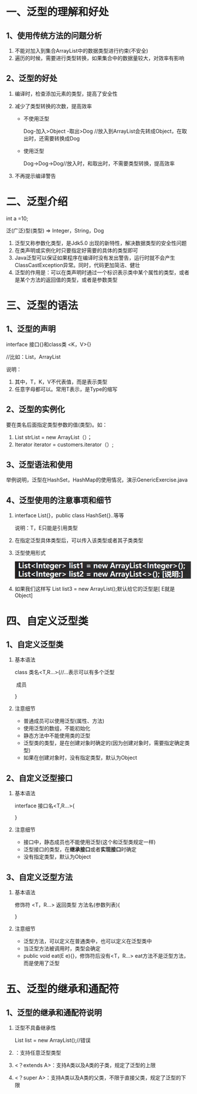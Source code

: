 # 一、泛型的理解和好处

## 1、使用传统方法的问题分析

1. 不能对加入到集合ArrayList中的数据类型进行约束(不安全)
2. 遍历的时候，需要进行类型转换，如果集合中的数据量较大，对效率有影响

## 2、泛型的好处

1. 编译时，检查添加元素的类型，提高了安全性

2. 减少了类型转换的次数，提高效率

   - 不使用泛型

     Dog-加入>Object -取出>Dog //放入到ArrayList会先转成Object，在取出时，还需要转换成Dog

   - 使用泛型

     Dog->Dog->Dog//放入时，和取出时，不需要类型转换，提高效率

3. 不再提示编译警告

# 二、泛型介绍

int a =10;

泛(广泛)型(类型) => Integer，String，Dog

1. 泛型又称参数化类型，是Jdk5.0 出现的新特性，解决数据类型的安全性问题
2. 在类声明或实例化时只要指定好需要的具体的类型即可
3. Java泛型可以保证如果程序在编译时没有发出警告，运行时就不会产生ClassCastException异常。同时，代码更加简洁、健壮
4. 泛型的作用是：可以在类声明时通过一个标识表示类中某个属性的类型，或者是某个方法的返回值的类型，或者是参数类型

# 三、泛型的语法

## 1、泛型的声明

interface 接口<T>{}和class类 <K，V>{}

//比如：List，ArrayList

说明：

1. 其中，T，K，V不代表值，而是表示类型
2. 任意字母都可以。常用T表示，是Type的缩写

## 2、泛型的实例化

要在类名后面指定类型参数的值(类型)。如：

1. List<String> strList = new ArrayList<String>（）；
2. Iterator<Customer> iterator = customers.iterator（）;

## 3、泛型语法和使用

举例说明，泛型在HashSet，HashMap的使用情况，演示GenericExercise.java

## 4、泛型使用的注意事项和细节

1. interface List<T>{}，public class HashSet<E>{}..等等

   说明：T，E只能是引用类型

2. 在指定泛型具体类型后，可以传入该类型或者其子类类型

3. 泛型使用形式

   ![image-20250420231636877](泛型.assets/image-20250420231636877.png)

4. 如果我们这样写 List list3 = new ArrayList();默认给它的泛型是[<E> E就是Object]

# 四、自定义泛型类

## 1、自定义泛型类

1. 基本语法

   class 类名<T,R...>{//...表示可以有多个泛型

   ​	成员

   }

2. 注意细节

   - 普通成员可以使用泛型(属性、方法)
   - 使用泛型的数组，不能初始化
   - 静态方法中不能使用类的泛型
   - 泛型类的类型，是在创建对象时确定的(因为创建对象时，需要指定确定类型)
   - 如果在创建对象时，没有指定类型，默认为Object

## 2、自定义泛型接口

1. 基本语法

   interface 接口名<T,R...>{

   }

2. 注意细节

   - 接口中，静态成员也不能使用泛型(这个和泛型类规定一样)
   - 泛型接口的类型，在**继承接口**或者**实现接口**时确定
   - 没有指定类型，默认为Object

## 3、自定义泛型方法

1. 基本语法

   修饰符 <T，R...> 返回类型 方法名(参数列表){

   }

2. 注意细节

   - 泛型方法，可以定义在普通类中，也可以定义在泛型类中
   - 当泛型方法被调用时，类型会确定
   - public void eat(E e){}，修饰符后没有<T，R...> eat方法不是泛型方法，而是使用了泛型

# 五、泛型的继承和通配符

## 1、泛型的继承和通配符说明

1. 泛型不具备继承性

   List<Object> list = new ArrayList<String>();//错误

2. <?>：支持任意泛型类型

3. <？extends A>：支持A类以及A类的子类，规定了泛型的上限

4. <？super A>：支持A类以及A类的父类，不限于直接父类，规定了泛型的下限